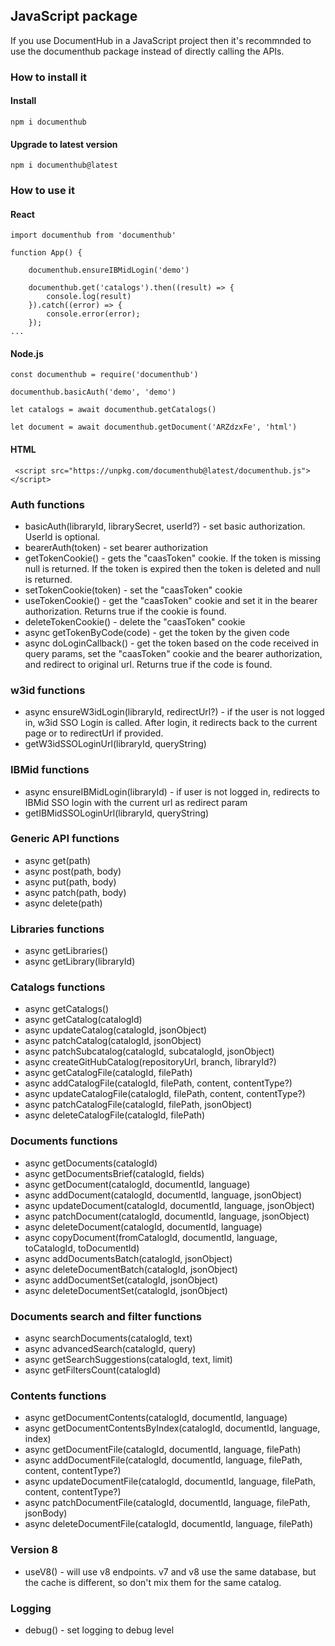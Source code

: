 ## JavaScript package

If you use DocumentHub in a JavaScript project then it's recommnded to use the documenthub package instead of directly calling the APIs.


### How to install it

#### Install

```
npm i documenthub
```

#### Upgrade to latest version

```
npm i documenthub@latest
```


### How to use it


#### React

```
import documenthub from 'documenthub'

function App() {
	
	documenthub.ensureIBMidLogin('demo')
	
	documenthub.get('catalogs').then((result) => {
		console.log(result)
	}).catch((error) => {
		console.error(error);
	});
...
```


#### Node.js

```
const documenthub = require('documenthub')

documenthub.basicAuth('demo', 'demo')

let catalogs = await documenthub.getCatalogs()

let document = await documenthub.getDocument('ARZdzxFe', 'html')
```


#### HTML

```
 <script src="https://unpkg.com/documenthub@latest/documenthub.js"></script> 
```


### Auth functions

- basicAuth(libraryId, librarySecret, userId?) - set basic authorization. UserId is optional.
- bearerAuth(token) - set bearer authorization
- getTokenCookie() - gets the "caasToken" cookie. If the token is missing null is returned. If the token is expired then the token is deleted and null is returned.
- setTokenCookie(token) - set the "caasToken" cookie
- useTokenCookie() - get the "caasToken" cookie and set it in the bearer authorization. Returns true if the cookie is found.
- deleteTokenCookie() - delete the "caasToken" cookie
- async getTokenByCode(code) - get the token by the given code
- async doLoginCallback() - get the token based on the code received in query params, set the "caasToken" cookie and the bearer authorization, and redirect to original url. Returns true if the code is found.


### w3id functions

- async ensureW3idLogin(libraryId, redirectUrl?) - if the user is not logged in, w3id SSO Login is called. After login, it redirects back to the current page or to redirectUrl if provided.
- getW3idSSOLoginUrl(libraryId, queryString)


### IBMid functions

- async ensureIBMidLogin(libraryId) - if user is not logged in, redirects to IBMid SSO login with the current url as redirect param
- getIBMidSSOLoginUrl(libraryId, queryString)


### Generic API functions

- async get(path)
- async post(path, body)
- async put(path, body)
- async patch(path, body)
- async delete(path)


### Libraries functions

- async getLibraries()
- async getLibrary(libraryId)


### Catalogs functions

- async getCatalogs()
- async getCatalog(catalogId)
- async updateCatalog(catalogId, jsonObject)
- async patchCatalog(catalogId, jsonObject)
- async patchSubcatalog(catalogId, subcatalogId, jsonObject)
- async createGitHubCatalog(repositoryUrl, branch, libraryId?)
- async getCatalogFile(catalogId, filePath)
- async addCatalogFile(catalogId, filePath, content, contentType?)
- async updateCatalogFile(catalogId, filePath, content, contentType?)
- async patchCatalogFile(catalogId, filePath, jsonObject)
- async deleteCatalogFile(catalogId, filePath)


### Documents functions

- async getDocuments(catalogId)
- async getDocumentsBrief(catalogId, fields)
- async getDocument(catalogId, documentId, language)
- async addDocument(catalogId, documentId, language, jsonObject)
- async updateDocument(catalogId, documentId, language, jsonObject)
- async patchDocument(catalogId, documentId, language, jsonObject)
- async deleteDocument(catalogId, documentId, language)
- async copyDocument(fromCatalogId, documentId, language, toCatalogId, toDocumentId)
- async addDocumentsBatch(catalogId, jsonObject)
- async deleteDocumentBatch(catalogId, jsonObject)
- async addDocumentSet(catalogId, jsonObject)
- async deleteDocumentSet(catalogId, jsonObject)


### Documents search and filter functions

- async searchDocuments(catalogId, text)
- async advancedSearch(catalogId, query)
- async getSearchSuggestions(catalogId, text, limit)
- async getFiltersCount(catalogId)


### Contents functions

- async getDocumentContents(catalogId, documentId, language)
- async getDocumentContentsByIndex(catalogId, documentId, language, index)
- async getDocumentFile(catalogId, documentId, language, filePath)
- async addDocumentFile(catalogId, documentId, language, filePath, content, contentType?)
- async updateDocumentFile(catalogId, documentId, language, filePath, content, contentType?)
- async patchDocumentFile(catalogId, documentId, language, filePath, jsonBody)
- async deleteDocumentFile(catalogId, documentId, language, filePath)


### Version 8

- useV8() - will use v8 endpoints. v7 and v8 use the same database, but the cache is different, so don't mix them for the same catalog.


### Logging

- debug() - set logging to debug level

